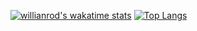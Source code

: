 [![willianrod's wakatime stats](https://github-readme-stats.vercel.app/api/wakatime?username=r1sendev)](https://github.com/anuraghazra/github-readme-stats)
[![Top Langs](https://github-readme-stats.vercel.app/api/top-langs/?username=r1sendev&hide_progress=true)](https://github.com/anuraghazra/github-readme-stats)

